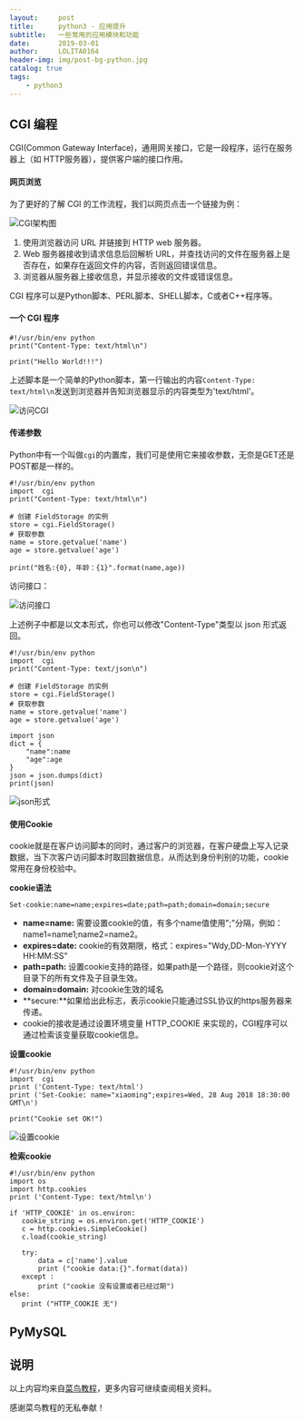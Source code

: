 ```yaml
---
layout:     post
title:      python3 - 应用提升
subtitle:   一些常用的应用模块和功能
date:       2019-03-01
author:     LOLITA0164
header-img: img/post-bg-python.jpg
catalog: true
tags: 
    - python3
---
```




## CGI 编程

CGI(Common Gateway Interface)，通用网关接口，它是一段程序，运行在服务器上（如 HTTP服务器），提供客户端的接口作用。

#### 网页浏览

为了更好的了解 CGI 的工作流程，我们以网页点击一个链接为例：

![CGI架构图](https://ws3.sinaimg.cn/large/006tKfTcgy1g0stet3mvsj30dw0af74k.jpg)

1. 使用浏览器访问 URL 并链接到 HTTP web 服务器。
2. Web 服务器接收到请求信息后回解析 URL，并查找访问的文件在服务器上是否存在，如果存在返回文件的内容，否则返回错误信息。
3. 浏览器从服务器上接收信息，并显示接收的文件或错误信息。

CGI 程序可以是Python脚本、PERL脚本、SHELL脚本，C或者C++程序等。

#### 一个 CGI 程序

```
#!/usr/bin/env python
print("Content-Type: text/html\n")

print("Hello World!!!")
```

上述脚本是一个简单的Python脚本，第一行输出的内容`Content-Type: text/html\n`发送到浏览器并告知浏览器显示的内容类型为'text/html'。

![访问CGI](https://ws3.sinaimg.cn/large/006tKfTcgy1g0stnlwd40j30k605qwec.jpg)

#### 传递参数

Python中有一个叫做`cgi`的内置库，我们可是使用它来接收参数，无奈是GET还是POST都是一样的。

```
#!/usr/bin/env python
import	cgi
print("Content-Type: text/html\n")

# 创建 FieldStorage 的实例
store = cgi.FieldStorage()
# 获取参数
name = store.getvalue('name')
age = store.getvalue('age')

print("姓名:{0}, 年龄：{1}".format(name,age))
```

访问接口：

![访问接口](https://ws2.sinaimg.cn/large/006tKfTcgy1g0sujeeopkj30tk04c0sm.jpg)

上述例子中都是以文本形式，你也可以修改"Content-Type"类型以 json 形式返回。

```
#!/usr/bin/env python
import	cgi
print("Content-Type: text/json\n")

# 创建 FieldStorage 的实例
store = cgi.FieldStorage()
# 获取参数
name = store.getvalue('name')
age = store.getvalue('age')

import json
dict = {
	"name":name
	"age":age
}
json = json.dumps(dict)
print(json)
```
![json形式](https://ws4.sinaimg.cn/large/006tKfTcgy1g0suids3o3j30w004m3ye.jpg)

#### 使用Cookie

cookie就是在客户访问脚本的同时，通过客户的浏览器，在客户硬盘上写入记录数据，当下次客户访问脚本时取回数据信息，从而达到身份判别的功能，cookie常用在身份校验中。

**cookie语法**

 ```
 Set-cookie:name=name;expires=date;path=path;domain=domain;secure
 ```
 
 - **name=name:** 需要设置cookie的值，有多个name值使用";"分隔，例如：name1=name1;name2=name2。
 - **expires=date:** cookie的有效期限，格式：expires="Wdy,DD-Mon-YYYY HH:MM:SS"
 - **path=path:** 设置cookie支持的路径，如果path是一个路径，则cookie对这个目录下的所有文件及子目录生效。
 - **domain=domain:** 对cookie生效的域名
 - **secure:**如果给出此标志，表示cookie只能通过SSL协议的https服务器来传递。
 - cookie的接收是通过设置环境变量 HTTP_COOKIE 来实现的，CGI程序可以通过检索该变量获取cookie信息。


**设置cookie**

```
#!/usr/bin/env python
import	cgi
print ('Content-Type: text/html')
print ('Set-Cookie: name="xiaoming";expires=Wed, 28 Aug 2018 18:30:00 GMT\n')

print("Cookie set OK!")
```
 
![设置cookie](https://ws3.sinaimg.cn/large/006tKfTcgy1g0suwx03cyj30lo048t8k.jpg)
 
**检索cookie**
 
 ```
 #!/usr/bin/env python
import os
import http.cookies
print ('Content-Type: text/html\n')

if 'HTTP_COOKIE' in os.environ:
	cookie_string = os.environ.get('HTTP_COOKIE')
	c = http.cookies.SimpleCookie()
	c.load(cookie_string)

	try:
		data = c['name'].value
		print ("cookie data:{}".format(data))
	except :
		print ("cookie 没有设置或者已经过期")
else:
	print ("HTTP_COOKIE 无")
 ```
 
 
 ## PyMySQL


## 说明

以上内容均来自[菜鸟教程](http://www.runoob.com/python3/)，更多内容可继续查阅相关资料。

感谢菜鸟教程的无私奉献！












